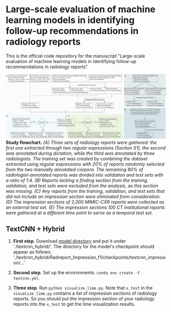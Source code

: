 # Large-scale evaluation of machine learning models in identifying follow-up recommendations in radiology reports

This is the official code repository for the manuscript "Large-scale evaluation of machine learning models in identifying follow-up recommendations in radiology reports".

![alt text](./figures/Figure_1.jpg)
**Study flowchart.** *(A) Three sets of radiology reports were gathered: the first one extracted through two regular expressions (Section S1), the second was annotated during dictation, while the third was annotated by three radiologists. The training set was created by combining the dataset extracted using regular expressions with 20% of reports randomly selected from the two manually annotated corpora. The remaining 80% of radiologist-annotated reports was divided into validation and test sets with a ratio of 1:4. (B) Reports lacking a finding section from the training, validation, and test sets were excluded from the analysis, as this section was missing. (C) Any reports from the training, validation, and test sets that did not include an impression section were eliminated from consideration. (D) The impression sections of 2,000 MIMIC-CXR reports were collected as an external test set. (E) The impression sections 100 CT institutional reports were gathered at a different time point to serve as a temporal test set.*


## TextCNN + Hybrid

1. **First step**. Download [model directory](https://drive.google.com/drive/folders/13-Z3LSTABo1o18RnE0jbIkrzIexn_K7W?usp=drive_link) and put it under './textcnn_hybrid/'. The directory for the model's checkpoint should appear as follows: './textcnn_hybrid/Radreport_Impression_f1/checkpoints/textcnn_impression/...'

2. **Second step**. Set up the environments. `conda env create -f textcnn.yml`.

3. **Three step**. Run `python visualize_lime.py`. Note that `x_test` in the `visualize_lime.py` contains a list of impression sections of radiology reports. So you should put the impression section of your radiology reports into the `x_test` to get the lime visualization results.